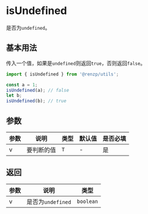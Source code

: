 # isUndefined

是否为`undefined`。

## 基本用法

传入一个值，如果是`undefined`则返回`true`，否则返回`false`。

```ts
import { isUndefined } from '@renzp/utils';

const a = 1;
isUndefined(a); // false
let b;
isUndefined(b); // true
```

## 参数

| 参数 | 说明       | 类型 | 默认值 | 是否必填 |
| ---- | ---------- | ---- | ------ | -------- |
| v    | 要判断的值 | `T`  | -      | 是       |

## 返回

| 参数 | 说明              | 类型      |
| ---- | ----------------- | --------- |
| v    | 是否为`undefined` | `boolean` |
